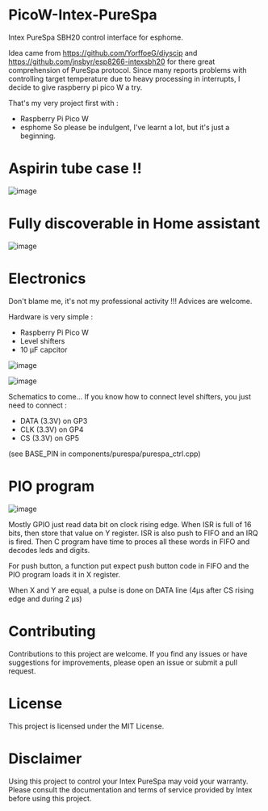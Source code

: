 # PicoW-Intex-PureSpa
Intex PureSpa SBH20 control interface for esphome.

Idea came from https://github.com/YorffoeG/diyscip and https://github.com/jnsbyr/esp8266-intexsbh20 for there great comprehension of PureSpa protocol.
Since many reports problems with controlling target temperature due to heavy processing in interrupts, I decide to give raspberry pi pico W a try.

That's my very project first with :
- Raspberry Pi Pico W
- esphome
So please be indulgent, I've learnt a lot, but it's just a beginning.

# Aspirin tube case !!
![image](https://github.com/RealByron/PicoW-Intex-PureSpa/assets/1749192/8ec6f361-ab9b-407b-b083-84245200abdd)

# Fully discoverable in Home assistant
![image](https://github.com/RealByron/PicoW-Intex-PureSpa/assets/1749192/d4230ada-e759-44a0-8b38-833575798f3a)

# Electronics
Don't blame me, it's not my professional activity !!!
Advices are welcome.

Hardware is very simple :
- Raspberry Pi Pico W
- Level shifters 
- 10 µF capcitor

![image](https://github.com/RealByron/PicoW-Intex-PureSpa/assets/1749192/ca510e43-296f-4e0a-9e2c-d352a6a11b31)

![image](https://github.com/RealByron/PicoW-Intex-PureSpa/assets/1749192/89278776-472c-42b0-af2c-f625bd6158a3)

Schematics to come... If you know how to connect level shifters, you just need to connect :
- DATA (3.3V) on GP3
- CLK (3.3V) on GP4
- CS (3.3V) on GP5

(see BASE_PIN in components/purespa/purespa_ctrl.cpp)

# PIO program
![image](https://github.com/RealByron/PicoW-Intex-PureSpa/assets/1749192/0cf17844-4127-45b0-a2fc-9e69e141ccc2)

Mostly GPIO just read data bit on clock rising edge.
When ISR is full of 16 bits, then store that value on Y register.
ISR is also push to FIFO and an IRQ is fired.
Then C program have time to proces all these words in FIFO and decodes leds and digits.

For push button, a function put expect push button code in FIFO and the PIO program loads it in X register.

When X and Y are equal, a pulse is done on DATA line (4µs after CS rising edge and during 2 µs)

# Contributing
Contributions to this project are welcome. If you find any issues or have suggestions for improvements, please open an issue or submit a pull request.

# License
This project is licensed under the MIT License.

# Disclaimer
Using this project to control your Intex PureSpa may void your warranty. Please consult the documentation and terms of service provided by Intex before using this project.

